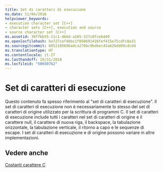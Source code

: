 ```yaml
---
title: Set di caratteri di esecuzione
ms.date: 11/04/2016
helpviewer_keywords:
- execution character set [C++]
- character sets [C++], execution and source
- source character set [C++]
ms.assetid: 39ffbb55-11c1-4b6d-a105-327c0fceb449
ms.openlocfilehash: ba727cef4bbc1f050691426fef415e75cdfc8a31
ms.sourcegitcommit: 6052185696adca270bc9bdbec45a626dd89cdcdd
ms.translationtype: HT
ms.contentlocale: it-IT
ms.lasthandoff: 10/31/2018
ms.locfileid: "50650762"
---
```

# <a name="execution-character-set"></a>Set di caratteri di esecuzione

Questo contenuto fa spesso riferimento al "set di caratteri di esecuzione". Il set di caratteri di esecuzione non è necessariamente lo stesso del set di caratteri di origine utilizzato per la scrittura di programmi C. Il set di caratteri di esecuzione include tutti i caratteri nel set di caratteri di origine e il carattere null, il carattere di nuova riga, il backspace, la tabulazione orizzontale, la tabulazione verticale, il ritorno a capo e le sequenze di escape. I set di caratteri di esecuzione e di origine possono variare in altre implementazioni.

## <a name="see-also"></a>Vedere anche

[Costanti carattere C](../c-language/c-character-constants.md)